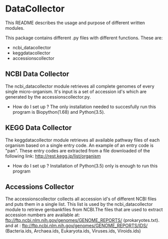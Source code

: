 # DataCollector

This README describes the usage and purpose of different written modules.

This package contains different .py files with different functions. These are:
 * ncbi_datacollector
 * keggdatacollector
 * accessionscollector
 
 ## NCBI Data Collector
 
 The ncbi_datacollector module retrieves all complete genomes of every single micro-organism. It's input is a set of accession id's which 
 are generated by the accessionscollector.py.
 
 * How do I set up ?
   The only installation needed to succesfully run this program is Biopython(1.68) and Python(3.5).
   
 ## KEGG Data Collector
 
 The keggdatacollector module retrieves all available pathway files of each organism based on a single entry code. An example of an 
 entry code is "pan". These entry codes are extracted from a file downloaded of the following link: http://rest.kegg.jp/list/organism
 
 * How do I set up ? 
   Installation of Python(3.5) only is enough to run this program
   
 ## Accessions Collector
 
 The accessionscollector collects all accession id's of different NCBI files and puts them in a single list. This list is used by the
 ncbi_datacollector module to retrieve genbankfiles from NCBI.The files that are used to extract accession numbers are available at: ftp://ftp.ncbi.nlm.nih.gov/genomes/GENOME_REPORTS/ (prokaryotes.txt). and at : ftp://ftp.ncbi.nlm.nih.gov/genomes/GENOME_REPORTS/IDS/ (Bacteria.ids, Archaea.ids, Eukaryota.ids, Viruses.ids, Viroids.ids)
 
 
